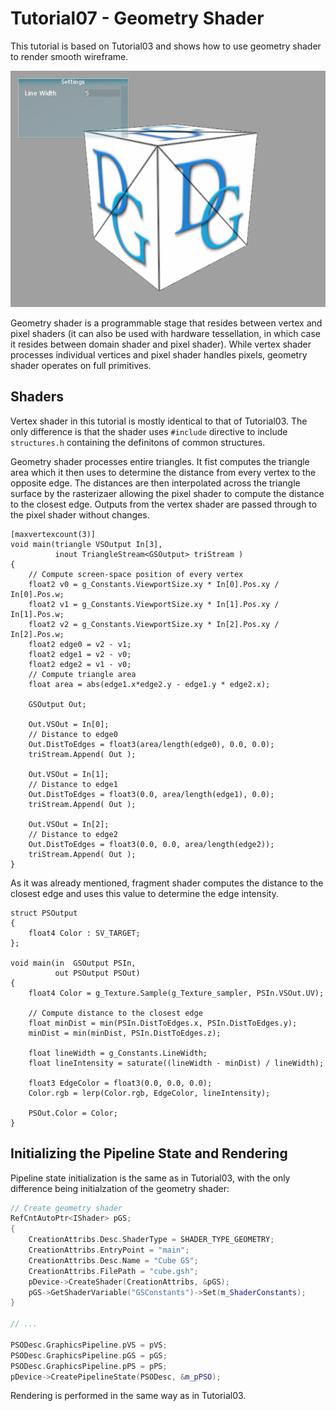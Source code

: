 # Tutorial07 - Geometry Shader

This tutorial is based on Tutorial03 and shows how to use geometry shader to render smooth wireframe.

![](Screenshot.png)

Geometry shader is a programmable stage that resides between vertex and pixel shaders (it can also 
be used with hardware tessellation, in which case it resides between domain shader and pixel shader). 
While vertex shader processes individual vertices and pixel shader handles pixels, geometry shader operates
on full primitives.

## Shaders

Vertex shader in this tutorial is mostly identical to that of Tutorial03. The only difference is that
the shader uses `#include` directive to include `structures.h` containing the definitons of common structures.

Geometry shader processes entire triangles. It fist computes the triangle area which it then uses to
determine the distance from every vertex to the opposite edge. The distances are then
interpolated across the triangle surface by the rasterizaer allowing the pixel shader to compute the distance
to the closest edge. Outputs from the vertex shader are passed through to the pixel shader
without changes.

```hlsl
[maxvertexcount(3)]
void main(triangle VSOutput In[3], 
          inout TriangleStream<GSOutput> triStream )
{
    // Compute screen-space position of every vertex
    float2 v0 = g_Constants.ViewportSize.xy * In[0].Pos.xy / In[0].Pos.w;
    float2 v1 = g_Constants.ViewportSize.xy * In[1].Pos.xy / In[1].Pos.w;
    float2 v2 = g_Constants.ViewportSize.xy * In[2].Pos.xy / In[2].Pos.w;
    float2 edge0 = v2 - v1;
    float2 edge1 = v2 - v0;
    float2 edge2 = v1 - v0;
    // Compute triangle area
    float area = abs(edge1.x*edge2.y - edge1.y * edge2.x);

    GSOutput Out;

    Out.VSOut = In[0];
    // Distance to edge0
    Out.DistToEdges = float3(area/length(edge0), 0.0, 0.0);
    triStream.Append( Out );

    Out.VSOut = In[1];
    // Distance to edge1
    Out.DistToEdges = float3(0.0, area/length(edge1), 0.0);
    triStream.Append( Out );

    Out.VSOut = In[2];
    // Distance to edge2
    Out.DistToEdges = float3(0.0, 0.0, area/length(edge2));
    triStream.Append( Out );
}
```

As it was already mentioned, fragment shader computes the distance to the 
closest edge and uses this value to determine the edge intensity.

```hlsl
struct PSOutput
{
    float4 Color : SV_TARGET;
};

void main(in  GSOutput PSIn, 
          out PSOutput PSOut)
{
    float4 Color = g_Texture.Sample(g_Texture_sampler, PSIn.VSOut.UV);
    
    // Compute distance to the closest edge
    float minDist = min(PSIn.DistToEdges.x, PSIn.DistToEdges.y);
    minDist = min(minDist, PSIn.DistToEdges.z);

    float lineWidth = g_Constants.LineWidth;
    float lineIntensity = saturate((lineWidth - minDist) / lineWidth);

    float3 EdgeColor = float3(0.0, 0.0, 0.0);
    Color.rgb = lerp(Color.rgb, EdgeColor, lineIntensity);

    PSOut.Color = Color;
}
```

## Initializing the Pipeline State and Rendering

Pipeline state initialization is the same as in Tutorial03, with the only difference being
initialzation of the geometry shader:

```cpp
// Create geometry shader
RefCntAutoPtr<IShader> pGS;
{
    CreationAttribs.Desc.ShaderType = SHADER_TYPE_GEOMETRY;
    CreationAttribs.EntryPoint = "main";
    CreationAttribs.Desc.Name = "Cube GS";
    CreationAttribs.FilePath = "cube.gsh";
    pDevice->CreateShader(CreationAttribs, &pGS);
    pGS->GetShaderVariable("GSConstants")->Set(m_ShaderConstants);
}

// ...

PSODesc.GraphicsPipeline.pVS = pVS;
PSODesc.GraphicsPipeline.pGS = pGS;
PSODesc.GraphicsPipeline.pPS = pPS;
pDevice->CreatePipelineState(PSODesc, &m_pPSO);
```

Rendering is performed in the same way as in Tutorial03.